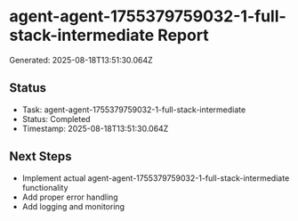 # agent-agent-1755379759032-1-full-stack-intermediate Report

Generated: 2025-08-18T13:51:30.064Z

## Status
- Task: agent-agent-1755379759032-1-full-stack-intermediate
- Status: Completed
- Timestamp: 2025-08-18T13:51:30.064Z

## Next Steps
- Implement actual agent-agent-1755379759032-1-full-stack-intermediate functionality
- Add proper error handling
- Add logging and monitoring
